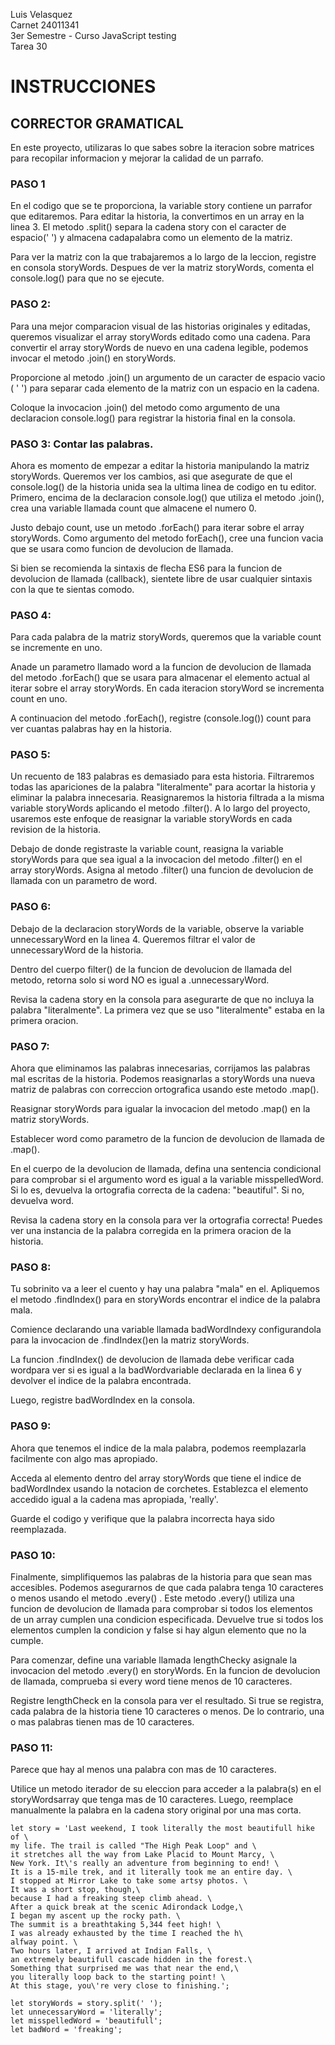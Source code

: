 Luis Velasquez  
Carnet 24011341  
3er Semestre - Curso JavaScript testing  
Tarea 30  

# INSTRUCCIONES

## CORRECTOR GRAMATICAL

En este proyecto, utilizaras lo que sabes sobre
la iteracion sobre matrices para recopilar
informacion y mejorar la calidad de un parrafo.


### PASO 1
En el codigo que se te proporciona, la variable story
contiene un parrafor que editaremos.
Para editar la historia, la convertimos en un array
en la linea 3.
El metodo .split() separa la cadena story con el caracter
de espacio(' ') y almacena cadapalabra como un
elemento de la matriz.

Para ver la matriz con la que trabajaremos a lo
largo de la leccion, registre en consola storyWords.
Despues de ver la matriz storyWords, comenta el
console.log() para que no se ejecute.

### PASO 2:
Para una mejor comparacion visual de las historias originales y editadas,
queremos visualizar el array storyWords editado como una cadena.
Para convertir el array storyWords de nuevo en una cadena legible,
podemos invocar el metodo .join() en storyWords.

Proporcione al metodo .join() un argumento de un caracter de espacio vacio
( ' ') para separar cada elemento de la matriz con un espacio en la cadena.

Coloque la invocacion .join() del metodo como argumento de una
declaracion console.log() para registrar la historia final en la consola.

### PASO 3: Contar las palabras.

Ahora es momento de empezar a editar la historia manipulando la
matriz storyWords. Queremos ver los cambios, asi que asegurate de que
el console.log() de la historia unida sea la ultima linea de codigo en tu editor.
Primero, encima de la declaracion console.log() que utiliza el metodo .join(),
crea una variable llamada count que almacene el numero 0.

Justo debajo count, use un metodo .forEach() para iterar sobre el
array storyWords. Como argumento del metodo forEach(), cree una funcion
vacia que se usara como funcion de devolucion de llamada.

Si bien se recomienda la sintaxis de flecha ES6 para la funcion de devolucion
de llamada (callback), sientete libre de usar cualquier sintaxis con la que
te sientas comodo.

### PASO 4:
Para cada palabra de la matriz storyWords, queremos que la variable
count se incremente en uno.

Anade un parametro llamado word a la funcion de devolucion de llamada
del metodo .forEach() que se usara para almacenar el elemento actual al
iterar sobre el array storyWords. En cada iteracion storyWord se incrementa
count en uno.

A continuacion del metodo .forEach(), registre (console.log()) count para
ver cuantas palabras hay en la historia.


### PASO 5:
Un recuento de 183 palabras es demasiado para esta historia.
Filtraremos todas las apariciones de la palabra "literalmente"
para acortar la historia y eliminar la palabra innecesaria.
Reasignaremos la historia filtrada a la misma variable storyWords aplicando
el metodo .filter(). A lo largo del proyecto, usaremos este enfoque de
reasignar la variable storyWords en cada revision de la historia.

Debajo de donde registraste la variable count, reasigna la
variable storyWords para que sea igual a la invocacion del metodo .filter()
en el array storyWords. Asigna al metodo .filter() una funcion de
devolucion de llamada con un parametro de word.

### PASO 6:
Debajo de la declaracion storyWords de la variable, observe la variable
unnecessaryWord en la linea 4. Queremos filtrar el valor de unnecessaryWord
de la historia.

Dentro del cuerpo filter() de la funcion de devolucion de llamada del metodo,
retorna solo si word NO es igual a .unnecessaryWord.

Revisa la cadena story en la consola para asegurarte de que no incluya la
palabra "literalmente". La primera vez que se uso "literalmente"
estaba en la primera oracion.


### PASO 7:
Ahora que eliminamos las palabras innecesarias, corrijamos las palabras mal
escritas de la historia. Podemos reasignarlas a storyWords una nueva matriz
de palabras con correccion ortografica usando este metodo .map().

Reasignar storyWords para igualar la invocacion del metodo .map() en la
matriz storyWords.

Establecer word como parametro de la funcion de devolucion de llamada de .map().

En el cuerpo de la devolucion de llamada, defina una sentencia condicional
para comprobar si el argumento word es igual a la variable misspelledWord.
Si lo es, devuelva la ortografia correcta de la cadena: "beautiful".
Si no, devuelva word.

Revisa la cadena story en la consola para ver la ortografia correcta!
Puedes ver una instancia de la palabra corregida en la primera oracion de la historia.


### PASO 8:
Tu sobrinito va a leer el cuento y hay una palabra "mala" en el.
Apliquemos el metodo .findIndex() para en storyWords encontrar el indice de
la palabra mala.

Comience declarando una variable llamada badWordIndexy configurandola para
la invocacion de .findIndex()en la matriz storyWords.

La funcion .findIndex() de devolucion de llamada debe verificar cada
wordpara ver si es igual a la badWordvariable declarada en la linea 6 y
devolver el indice de la palabra encontrada.

Luego, registre badWordIndex en la consola.

### PASO 9:
Ahora que tenemos el indice de la mala palabra, podemos reemplazarla
facilmente con algo mas apropiado.

Acceda al elemento dentro del array storyWords que tiene el indice de
badWordIndex usando la notacion de corchetes. Establezca el elemento
accedido igual a la cadena mas apropiada, 'really'.

Guarde el codigo y verifique que la palabra incorrecta haya sido reemplazada.

### PASO 10:
Finalmente, simplifiquemos las palabras de la historia para que sean mas
accesibles. Podemos asegurarnos de que cada palabra tenga 10 caracteres o
menos usando el metodo .every() . Este metodo .every() utiliza una funcion
de devolucion de llamada para comprobar si todos los elementos de un array
cumplen una condicion especificada. Devuelve true si todos los elementos
cumplen la condicion y false si hay algun elemento que no la cumple.

Para comenzar, define una variable llamada lengthChecky asignale la
invocacion del metodo .every() en storyWords. En la funcion de devolucion
de llamada, comprueba si every word tiene menos de 10 caracteres.

Registre  lengthCheck en la consola para ver el resultado. Si true se
registra, cada palabra de la historia tiene 10 caracteres o menos.
De lo contrario, una o mas palabras tienen mas de 10 caracteres.

### PASO 11:
Parece que hay al menos una palabra con mas de 10 caracteres.

Utilice un metodo iterador de su eleccion para acceder a la palabra(s)
en el storyWordsarray que tenga mas de 10 caracteres.
Luego, reemplace manualmente la palabra en la cadena story original por una
mas corta.


    let story = 'Last weekend, I took literally the most beautifull hike of \
    my life. The trail is called "The High Peak Loop" and \
    it stretches all the way from Lake Placid to Mount Marcy, \
    New York. It\'s really an adventure from beginning to end! \
    It is a 15-mile trek, and it literally took me an entire day. \
    I stopped at Mirror Lake to take some artsy photos. \
    It was a short stop, though,\
    because I had a freaking steep climb ahead. \
    After a quick break at the scenic Adirondack Lodge,\
    I began my ascent up the rocky path. \
    The summit is a breathtaking 5,344 feet high! \
    I was already exhausted by the time I reached the h\
    alfway point. \
    Two hours later, I arrived at Indian Falls, \
    an extremely beautifull cascade hidden in the forest.\
    Something that surprised me was that near the end,\
    you literally loop back to the starting point! \
    At this stage, you\'re very close to finishing.';

    let storyWords = story.split(' ');
    let unnecessaryWord = 'literally';
    let misspelledWord = 'beautifull';
    let badWord = 'freaking';